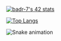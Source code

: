 [![badr-7's 42 stats](https://badge.mediaplus.ma/greenbinary/mel-hous)](https://github.com/oakoudad/badge42)

[![Top Langs](https://github-readme-stats.vercel.app/api/top-langs/?username=badr-7&layout=compact)](https://github.com/anuraghazra/github-readme-stats)

![Snake animation](https://github.com/badr-7/badr-7/blob/output/github-contribution-grid-snake.svg)

<!--
**badr-7/badr-7** is a ✨ _special_ ✨ repository because its `README.md` (this file) appears 
Here are some ideas to get you started:
I created my GitHub profile to showcase my projects, contributions, and skills to potential employers and collaborate with other developers in the community
- 🔭 I’m currently working on ...
- 🌱 I’m currently learning ...
- 👯 I’m looking to collaborate on ...
- 🤔 I’m looking for help with ...
- 💬 Ask me about ...
- 📫 How to reach me: ...
- 😄 Pronouns: ...
- ⚡ Fun fact: ...
-->
